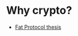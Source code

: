 Why crypto?
============

* [Fat Protocol thesis](https://www.usv.com/writing/2016/08/fat-protocols/)